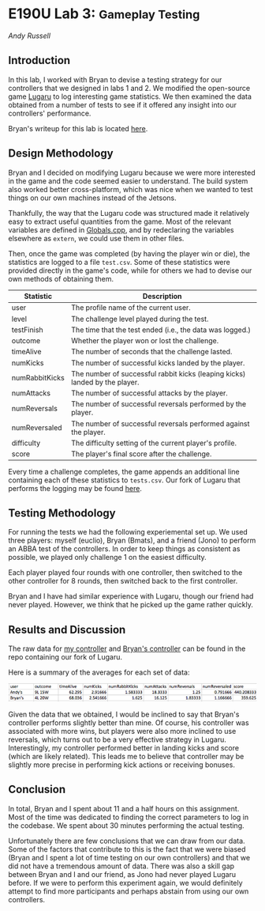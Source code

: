 # E190U Lab 3: <small>Gameplay Testing</small>
<address>Andy Russell</address>

## Introduction

In this lab, I worked with Bryan to devise a testing strategy for our
controllers that we designed in labs 1 and 2. We modified the open-source game
[Lugaru][lugaru-homepage] to log interesting game statistics. We then examined
the data obtained from a number of tests to see if it offered any insight into our controllers' performance.

Bryan's writeup for this lab is located [here][bryans-writeup].

## Design Methodology

Bryan and I decided on modifying Lugaru because we were more interested in the
game and the code seemed easier to understand. The build system also worked
better cross-platform, which was nice when we wanted to test things on our own
machines instead of the Jetsons.

Thankfully, the way that the Lugaru code was structured made it relatively easy
to extract useful quantities from the game. Most of the relevant variables are
defined in [Globals.cpp], and by redeclaring the variables elsewhere as
`extern`, we could use them in other files.

Then, once the game was completed (by having the player win or die), the
statistics are logged to a file `test.csv`. Some of these statistics were
provided directly in the game's code, while for others we had to devise our own
methods of obtaining them.

|Statistic     | Description |
---------------|--------------
user           | The profile name of the current user.
level          | The challenge level played during the test.
testFinish     | The time that the test ended (i.e., the data was logged.)
outcome        | Whether the player won or lost the challenge.
timeAlive      | The number of seconds that the challenge lasted.
numKicks       | The number of successful kicks landed by the player.
numRabbitKicks | The number of successful rabbit kicks (leaping kicks) landed by the player.
numAttacks     | The number of successful attacks by the player.
numReversals   | The number of successful reversals performed by the player.
numReversaled  | The number of successful reversals performed against the player.
difficulty     | The difficulty setting of the current player's profile.
score          | The player's final score after the challenge.

Every time a challenge completes, the game appends an additional line containing
each of these statistics to `tests.csv`. Our fork of Lugaru that performs the
logging may be found [here][lugaru-fork].

## Testing Methodology

For running the tests we had the following experiemental set up. We used three
players: myself (euclio), Bryan (Bmats), and a friend (Jono) to perform an ABBA
test of the controllers. In order to keep things as consistent as possible, we
played only challenge 1 on the easiest difficulty.

Each player played four rounds with one controller, then switched to the other
controller for 8 rounds, then switched back to the first controller.

Bryan and I have had similar experience with Lugaru, though our friend had never
played. However, we think that he picked up the game rather quickly.

## Results and Discussion

The raw data for [my controller] and [Bryan's controller] can be found in the
repo containing our fork of Lugaru.

Here is a summary of the averages for each set of data:

![](https://raw.githubusercontent.com/euclio/lugaru/master/Stats.png)

Given the data that we obtained, I would be inclined to say that Bryan's
controller performs slightly better than mine. Of course, his controller was
associated with more wins, but players were also more inclined to use reversals,
which turns out to be a very effective strategy in Lugaru. Interestingly, my
controller performed better in landing kicks and score (which are likely
related). This leads me to believe that controller may be slightly more precise
in performing kick actions or receiving bonuses.

## Conclusion

In total, Bryan and I spent about 11 and a half hours on this assignment. Most
of the time was dedicated to finding the correct parameters to log in the
codebase. We spent about 30 minutes performing the actual testing.

Unfortunately there are few conclusions that we can draw from our data. Some of
the factors that contribute to this is the fact that we were biased (Bryan and I
spent a lot of time testing on our own controllers) and that we did not have a
tremendous amount of data. There was also a skill gap between Bryan and I and
our friend, as Jono had never played Lugaru before. If we were to perform this
experiment again, we would definitely attempt to find more participants and
perhaps abstain from using our own controllers.

[lugaru-homepage]: http://www.wolfire.com/lugaru
[bryans-writeup]: https://github.com/ajinomoto124/E190uLab3/blob/master/lE190uLab3.md
[Globals.cpp]: https://github.com/euclio/lugaru/blob/master/Source/Globals.cpp
[my controller]: https://github.com/euclio/lugaru/blob/master/andy_tests.csv
[Bryan's controller]: https://github.com/euclio/lugaru/blob/master/tests.csv
[lugaru-fork]: https://github.com/euclio/lugaru
